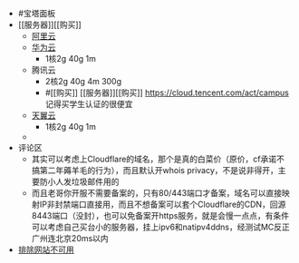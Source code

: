- #宝塔面板
- [[服务器]][[购买]]
	- [阿里云](https://www.aliyun.com/minisite/goods?spm=a2c6h.12873639.article-detail.4.15e461fcCYOLqM&userCode=se6p9xeg)
	- [华为云](https://activity.huaweicloud.com/discount_area_v5/index.html)
		- 1核2g 40g 1m
	- 腾讯云
		- 2核2g 40g 4m 300g
		- #[[购买]] [[服务器]][[购买]] https://cloud.tencent.com/act/campus 记得买学生认证的很便宜
	- [天翼云](https://www.ctyun.cn/act/2022/05)
		- 1核2g 40g 1m
	-
- 评论区
	- 其实可以考虑上Cloudflare的域名，那个是真的白菜价（原价，cf承诺不搞第二年薅羊毛的行为），而且默认开whois privacy，不是说非得开，主要防小人发垃圾邮件用的
	- 而且老哥你开服不需要备案的，只有80/443端口才备案，域名可以直接映射IP非封禁端口直接用，而且不想备案可以套个Cloudflare的CDN，回源8443端口（没封），也可以免备案开https服务，就是会慢一点点，有条件可以考虑自己买台小的服务器，挂上ipv6和natipv4ddns，经测试MC反正广州连北京20ms以内
- [排除网站不可用](https://www.bt.cn/bbs/thread-63199-1-1.html)